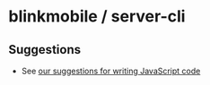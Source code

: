 # blinkmobile / server-cli


## Suggestions

-   See [our suggestions for writing JavaScript code](https://github.com/blinkmobile/docs/wiki/Suggestions:-JavaScript)
